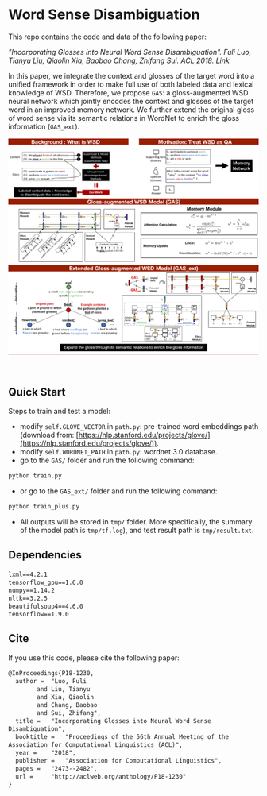 # Word Sense Disambiguation

This repo contains the code and data of the following paper:

<i> "Incorporating Glosses into Neural Word Sense Disambiguation". Fuli Luo, Tianyu Liu, Qiaolin Xia, Baobao Chang, Zhifang Sui. ACL 2018. [Link](http://aclweb.org/anthology/P18-1230)</i>

In this paper, we integrate the context and glosses of the target word into a unified framework in order to make full use of both labeled data and lexical knowledge of WSD.
Therefore, we propose ``GAS``: a gloss-augmented WSD neural network which jointly encodes the context and glosses of the target word in an improved memory network.
We further extend the original gloss of word sense via its semantic relations in WordNet to enrich the gloss information (``GAS_ext``).

<p align="center"><img src="image/model.png"></p>

<br>

## Quick Start
Steps to train and test a model:
- modify `self.GLOVE_VECTOR` in `path.py`: pre-trained word embeddings path (download from: [https://nlp.stanford.edu/projects/glove/](https://nlp.stanford.edu/projects/glove/)).
- modify `self.WORDNET_PATH` in `path.py`: wordnet 3.0 database.
- go to the <code>GAS/</code> folder and run the following command:

```bash
python train.py
```

- or go to the `GAS_ext/` folder and run the following command:
```bash
python train_plus.py
```

- All outputs will be stored in  `tmp/` folder. More specifically, the summary of the model path is `tmp/tf.log`), and test result path is `tmp/result.txt`.


## Dependencies
```
lxml==4.2.1
tensorflow_gpu==1.6.0
numpy==1.14.2
nltk==3.2.5
beautifulsoup4==4.6.0
tensorflow==1.9.0
```

## Cite

If you use this code, please cite the following paper:
```
@InProceedings{P18-1230,
  author = 	"Luo, Fuli
		and Liu, Tianyu
		and Xia, Qiaolin
		and Chang, Baobao
		and Sui, Zhifang",
  title = 	"Incorporating Glosses into Neural Word Sense Disambiguation",
  booktitle = 	"Proceedings of the 56th Annual Meeting of the Association for Computational Linguistics (ACL)",
  year = 	"2018",
  publisher = 	"Association for Computational Linguistics",
  pages = 	"2473--2482",
  url = 	"http://aclweb.org/anthology/P18-1230"
}
```
